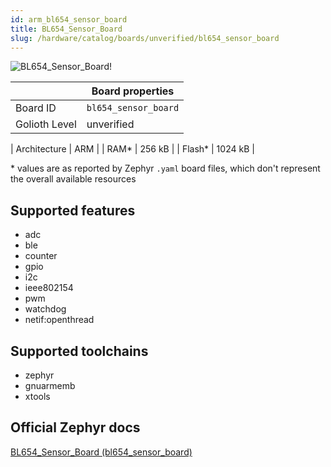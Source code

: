 ```yaml
---
id: arm_bl654_sensor_board
title: BL654_Sensor_Board
slug: /hardware/catalog/boards/unverified/bl654_sensor_board
---
```


[//]: # (This is an auto-generated file, do not edit! Changes to it will be lost upon re-generation)

![BL654_Sensor_Board!](/img/boards/arm/bl654_sensor_board.png "BL654_Sensor_Board")

|                | Board properties     |
| -------------  | -------------------- |
| Board ID       | `bl654_sensor_board` |
| Golioth Level  | unverified       |

| Architecture   | ARM |
| RAM*           | 256 kB |
| Flash*         | 1024 kB |

\* values are as reported by Zephyr `.yaml` board files, which don't represent the overall available resources



## Supported features

* adc
* ble
* counter
* gpio
* i2c
* ieee802154
* pwm
* watchdog
* netif:openthread

## Supported toolchains

* zephyr
* gnuarmemb
* xtools

## Official Zephyr docs

[BL654_Sensor_Board (bl654_sensor_board)](https://docs.zephyrproject.org/latest/boards/arm/bl654_sensor_board/doc/index.html)
